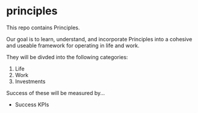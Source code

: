 # principles

This repo contains Principles.

Our goal is to learn, understand, and incorporate Principles into a cohesive and useable framework for operating in life and work.

They will be divded into the following categories:

1. Life
2. Work
3. Investments

Success of these will be measured by...

* Success KPIs
